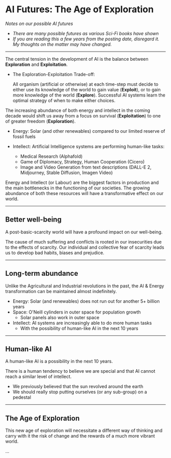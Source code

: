 # AI Futures: The Age of Exploration

_Notes on our possible AI futures_

- _There are many possible futures as various Sci-Fi books have shown_
- _If you are reading this a few years from the posting date, disregard it. My thoughts on the matter may have changed._

----

The central tension in the development of AI is the balance between **Exploration** and **Exploitation**.

- The Exploration-Exploitation Trade-off:

    All organism (artificial or otherwise) at each time-step must decide to either use its knowledge of the world to gain value (**Exploit**), or to gain more knowledge of the world (**Explore**). Successful AI systems learn the optimal strategy of when to make either choices.

The increasing abundance of both energy and intellect in the coming decade would shift us away from a focus on survival (**Exploitation**) to one of greater freedom (**Exploration**).

- Energy: Solar (and other renewables) compared to our limited reserve of fossil fuels

- Intellect: Artificial Intelligence systems are performing human-like tasks:
    - Medical Research (Alphafold)
    - Game of Diplomacy, Strategy, Human Cooperation (Cicero)
    - Image and Video Generation from text descriptions (DALL-E 2, Midjourney, Stable Diffusion, Imagen Video)

Energy and Intellect (or Labour) are the biggest factors in production and the main bottlenecks in the functioning of our societies. The growing abundance of both these resources will have a transformative effect on our world.

---

## Better well-being

A post-basic-scarcity world will have a profound impact on our well-being.

The cause of much suffering and conflicts is rooted in our insecurities due to the effects of scarcity. Our individual and collective fear of scarcity leads us to develop bad habits, biases and prejudice.

---

## Long-term abundance

Unlike the Agricultural and Industrial revolutions in the past, the AI & Energy transformation can be maintained almost indefinitely.

- Energy: Solar (and renewables) does not run out for another 5+ billion years
- Space: O'Neill cylinders in outer space for population growth 
    - Solar panels also work in outer space
- Intellect: AI systems are increasingly able to do more human tasks
    - With the possibility of human-like AI in the next 10 years

---

## Human-like AI

A human-like AI is a possibility in the next 10 years.

There is a human tendency to believe we are special and that AI cannot reach a similar level of intellect.

- We previously believed that the sun revolved around the earth
- We should really stop putting ourselves (or any sub-group) on a pedestal

---

## The Age of Exploration

This new age of exploration will necessitate a different way of thinking and carry with it the risk of change and the rewards of a much more vibrant world.

...
